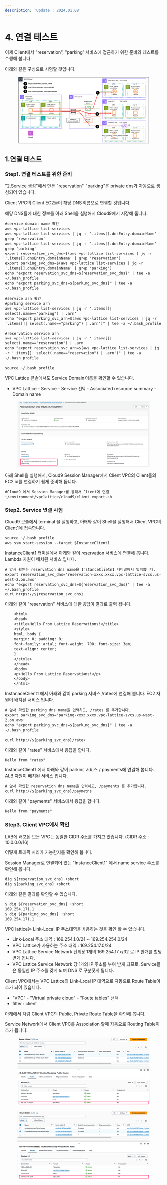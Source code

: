 ```yaml
---
description: 'Update : 2024.01.08'
---
```


# 4. 연결 테스트

이제 Client에서 "reservation", "parking" 서비스에 접근하기 위한 준비와 테스트를 수행해 봅니다.

아래와 같은 구성으로 시험할 것입니다.

<figure><img src="../.gitbook/assets/image (29).png" alt=""><figcaption></figcaption></figure>

## 1.연결 테스트



### Step1. 연결 테스트를 위한 준비

"2.Service 생성"에서 만든 "reservation", "parking"은 private dns가 자동으로 생성되어 있습니다.&#x20;

Client VPC의 Client EC2들이 해당 DNS 이름으로 연결할 것입니다.

해당 DNS들에 대한 정보를 아래 Shell을 실행해서 Cloud9에서 저장해 둡니다.

```
#service domain name 확인
aws vpc-lattice list-services
aws vpc-lattice list-services | jq -r '.items[].dnsEntry.domainName' | grep 'reservation'
aws vpc-lattice list-services | jq -r '.items[].dnsEntry.domainName' | grep 'parking'
export reservation_svc_dns=$(aws vpc-lattice list-services | jq -r '.items[].dnsEntry.domainName' | grep 'reservation')
export parking_svc_dns=$(aws vpc-lattice list-services | jq -r '.items[].dnsEntry.domainName' | grep 'parking')
echo "export reservation_svc_dns=${reservation_svc_dns}" | tee -a ~/.bash_profile
echo "export parking_svc_dns=${parking_svc_dns}" | tee -a ~/.bash_profile

#service arn 확인
#parking service arn
aws vpc-lattice list-services | jq -r '.items[]| select(.name=="parking") | .arn'
echo "export parking_svc_arn=$(aws vpc-lattice list-services | jq -r '.items[]| select(.name=="parking") | .arn')" | tee -a ~/.bash_profile

#reservation service arn
aws vpc-lattice list-services | jq -r '.items[]| select(.name=="reservation") | .arn'
echo "export reservation_svc_arn=$(aws vpc-lattice list-services | jq -r '.items[]| select(.name=="reservation") | .arn')" | tee -a ~/.bash_profile

source ~/.bash_profile

```

VPC Lattice 콘솔에서도 Service Domain 이름을 확인할 수 있습니다.

* VPC Lattice - Service - Service 선택 - Associated resource summary - Domain name

<figure><img src="../.gitbook/assets/image (30).png" alt=""><figcaption></figcaption></figure>

아래 Shell을 실행해서, Cloud9 Session Manager에서 Client VPC의 Client들의 EC2 id를 연결하기 쉽게 준비해 둡니다.

```
#Cloud9 에서 Session Manager를 통해서 Client에 연결
~/environment/vpclattice/cloud9/client_export.sh

```

### Step2. Service 연결 시험

Cloud9 콘솔에서 terminal 을 실행하고, 아래와 같이 Shell을 실행해서 Client VPC의 Client1에 접속합니다.

```
source ~/.bash_profile
aws ssm start-session --target $InstanceClient1

```

InstanceClient1 터미널에서 아래와 같이 reservation 서비스에 연결해 봅니다. Lambda 자원이 배치된 서비스 입니다.

```
# 앞서 확인한 reservation dns name을 InstanceClietn1 터미널에서 입력합니다.
export reservation_svc_dns='reservation-xxxx.xxxx.vpc-lattice-svcs.us-west-2.on.aws'
echo "export reservation_svc_dns=${reservation_svc_dns}" | tee -a ~/.bash_profile
curl https://${reservation_svc_dns}

```

아래와 같이 "reservation" 서비스에 대한 응답이 결과로 출력 됩니다.

```
    <html>
    <head>
    <title>Hello From Lattice Reservations!</title>
    <style>
    html, body {
    margin: 0; padding: 0;
    font-family: arial; font-weight: 700; font-size: 3em;
    text-align: center;
    }
    </style>
    </head>
    <body>
    <p>Hello From Lattice Reservations!</p>
    </body>
    </html> 
```



InstanaceClient1 에서 아래와 같이 parking 서비스 /rates에 연결해 봅니다. EC2 자원이 배치된 서비스 입니다.

```
# 앞서 확인한 parking dns name을 입력하고, /rates 를 추가합니다.
export parking_svc_dns='parking-xxxx.xxxx.vpc-lattice-svcs.us-west-2.on.aws'
echo "export parking_svc_dns=${parking_svc_dns}" | tee -a ~/.bash_profile

curl http://${parking_svc_dns}/rates
```

아래와 같이 "rates" 서비스에서 응답을 합니다.

```
Hello from "rates"
```

InstanceClient1 에서 아래와 같이 parking 서비스 / payments에 연결해 봅니다. ALB 자원이 배치된 서비스 입니다.

```
# 앞서 확인한 reservation dns name을 입력하고, /payments 를 추가합니다.
curl http://${parking_svc_dns}/paymetns
```

아래와 같이 "payments" 서비스에서 응답을 합니다.

```
Hello from "payments"
```

### Step3. Client VPC에서 확인

LAB에 배포된 모든 VPC는 동일한 CIDR 주소를 가지고 있습니다. (CIDR 주소 : 10.0.0.0/16)

어떻게 트래픽 처리가 가능한지를 확인해 봅니다.

Session Manager로 연결되어 있는 "InstanceClient1" 에서 name service 주소를 확인해 봅니다.

```
dig ${reservation_svc_dns} +short
dig ${parking_svc_dns} +short

```

아래와 같은 결과를 확인할 수 있습니다.

```
$ dig ${reservation_svc_dns} +short
169.254.171.1
$ dig ${parking_svc_dns} +short
169.254.171.1
```

VPC lattice는 Link-Local IP 주소대역을 사용하는 것을 확인 할 수 있습니다.&#x20;

* Link-Local 주소 대역 : 169.254.1.0/24 \~ 169.254.254.0/24
* VPC Lattice가 사용하는 주소 대역 : 169.254.17.0/24&#x20;
* VPC Lattice Service Network 단위당 1개의 169.254.17.x/32 로 IP 한개를 할당받게 됩니다.
* VPC Lattice Service Network 당 1개의 IP 주소를 부여 받게 되므로, Service들은 동일한 IP 주소를 갖게 되며 DNS 로 구분짓게 됩니다.

Client VPC에서는 VPC Lattice의 Link-Local IP 대역으로 자동으로 Route Table이 추가 되어 있습니다.

* "VPC" - "Virtual private cloud" - "Route tables" 선택
* filter : client

아래에서 처럼 Client VPC의 Public, Private Route Table을 확인해 봅니다.&#x20;

Service Network에서 Client VPC를 Association 할때 자동으로 Routing Table이 추가 됩니다.

<figure><img src="../.gitbook/assets/image (2) (1) (1) (1).png" alt=""><figcaption></figcaption></figure>

<figure><img src="../.gitbook/assets/image (1) (1) (1) (1) (1) (1) (1).png" alt=""><figcaption></figcaption></figure>

